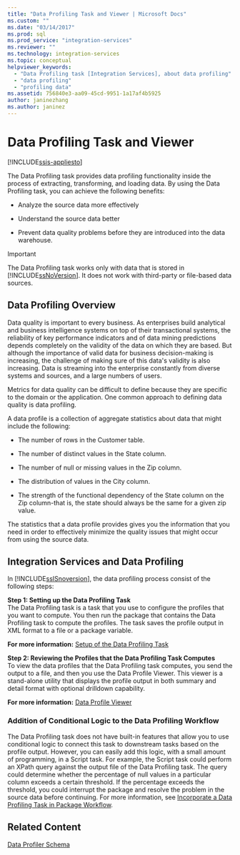 ```yaml
---
title: "Data Profiling Task and Viewer | Microsoft Docs"
ms.custom: ""
ms.date: "03/14/2017"
ms.prod: sql
ms.prod_service: "integration-services"
ms.reviewer: ""
ms.technology: integration-services
ms.topic: conceptual
helpviewer_keywords: 
  - "Data Profiling task [Integration Services], about data profiling"
  - "data profiling"
  - "profiling data"
ms.assetid: 756840e3-aa09-45cd-9951-1a17af4b5925
author: janinezhang
ms.author: janinez
---
```

# Data Profiling Task and Viewer

[!INCLUDE[ssis-appliesto](../../includes/ssis-appliesto-ssvrpluslinux-asdb-asdw-xxx.md)]


  The Data Profiling task provides data profiling functionality inside the process of extracting, transforming, and loading data. By using the Data Profiling task, you can achieve the following benefits:  
  
-   Analyze the source data more effectively  
  
-   Understand the source data better  
  
-   Prevent data quality problems before they are introduced into the data warehouse.  
  
> [!IMPORTANT]  
>  The Data Profiling task works only with data that is stored in [!INCLUDE[ssNoVersion](../../includes/ssnoversion-md.md)]. It does not work with third-party or file-based data sources.  
  
## Data Profiling Overview  
 Data quality is important to every business. As enterprises build analytical and business intelligence systems on top of their transactional systems, the reliability of key performance indicators and of data mining predictions depends completely on the validity of the data on which they are based. But although the importance of valid data for business decision-making is increasing, the challenge of making sure of this data's validity is also increasing. Data is streaming into the enterprise constantly from diverse systems and sources, and a large numbers of users.  
  
 Metrics for data quality can be difficult to define because they are specific to the domain or the application. One common approach to defining data quality is data profiling.  
  
 A data profile is a collection of aggregate statistics about data that might include the following:  
  
-   The number of rows in the Customer table.  
  
-   The number of distinct values in the State column.  
  
-   The number of null or missing values in the Zip column.  
  
-   The distribution of values in the City column.  
  
-   The strength of the functional dependency of the State column on the Zip column-that is, the state should always be the same for a given zip value.  
  
 The statistics that a data profile provides gives you the information that you need in order to effectively minimize the quality issues that might occur from using the source data.  
  
## Integration Services and Data Profiling  
 In [!INCLUDE[ssISnoversion](../../includes/ssisnoversion-md.md)], the data profiling process consist of the following steps:  
  
 **Step 1: Setting up the Data Profiling Task**  
 The Data Profiling task is a task that you use to configure the profiles that you want to compute. You then run the package that contains the Data Profiling task to compute the profiles. The task saves the profile output in XML format to a file or a package variable.  
  
 **For more information:** [Setup of the Data Profiling Task](../../integration-services/control-flow/setup-of-the-data-profiling-task.md)  
  
 **Step 2: Reviewing the Profiles that the Data Profiling Task Computes**  
 To view the data profiles that the Data Profiling task computes, you send the output to a file, and then you use the Data Profile Viewer. This viewer is a stand-alone utility that displays the profile output in both summary and detail format with optional drilldown capability.  
  
 **For more information:** [Data Profile Viewer](../../integration-services/control-flow/data-profile-viewer.md)  
  
### Addition of Conditional Logic to the Data Profiling Workflow  
 The Data Profiling task does not have built-in features that allow you to use conditional logic to connect this task to downstream tasks based on the profile output. However, you can easily add this logic, with a small amount of programming, in a Script task. For example, the Script task could perform an XPath query against the output file of the Data Profiling task. The query could determine whether the percentage of null values in a particular column exceeds a certain threshold. If the percentage exceeds the threshold, you could interrupt the package and resolve the problem in the source data before continuing. For more information, see [Incorporate a Data Profiling Task in Package Workflow](../../integration-services/control-flow/incorporate-a-data-profiling-task-in-package-workflow.md).  
  
## Related Content  
 [Data Profiler Schema](https://go.microsoft.com/fwlink/?LinkId=251524)  
  
  
